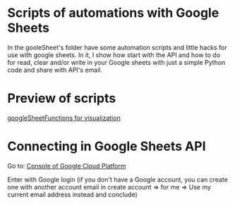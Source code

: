 # Scripts of automations with Google Sheets

In the gooleSheet's folder have some automation scripts and little hacks for use with google sheets.
In it, I show how start with the API and how to do for read, clear and/or write in your Google sheets with just a simple Python code and share with API's email.

# Preview of scripts

[googleSheetFunctions for visualization](https://nbviewer.jupyter.org/github/iazzari1995/iazzari_scripts/blob/master/googleSheet/googleSheetFunctions.ipynb)


# Connecting in Google Sheets API

Go to: [Console of Google Cloud Platform](https://console.cloud.google.com/)

Enter with Google login (if you don't have a Google account, you can create one with another account email in create account => for me => Use my current email address instead and conclude)

